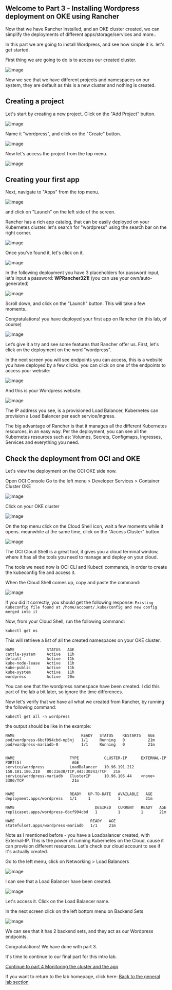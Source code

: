 ## Welcome to Part 3 - Installing Wordpress deployment on OKE using Rancher ##
 
Now that we have Rancher installed, and an OKE cluster created, 
we can simplify the deployments of different apps/storage/services and more.. 

In this part we are going to install Wordpress, and see how simple it is.
let's get started. 

First thing we are going to do is to access our created cluster. 

![image](https://github.com/deton57/oke-labs/blob/master/oke-rancher/screenshots/part3/Access-Cluster.PNG)

Now we see that we have different projects and namespaces on our system,
they are default as this is a new cluster and nothing is created. 

## Creating a project ##

Let's start by creating a new project. 
Click on the "Add Project" button. 

![image](https://github.com/deton57/oke-labs/blob/master/oke-rancher/screenshots/part3/Projects%20and%20namespaces.PNG)

Name it "wordpress", and click on the "Create" button.

![image](https://github.com/deton57/oke-labs/blob/master/oke-rancher/screenshots/part3/project-creation.PNG)

Now let's access the project from the top menu. 

![image](https://github.com/deton57/oke-labs/blob/master/oke-rancher/screenshots/part3/access-project.PNG)

## Creating your first app ##

Next, navigate to "Apps" from the top menu.

![image](https://github.com/deton57/oke-labs/blob/master/oke-rancher/screenshots/part3/apps.PNG)

and click on "Launch" on the left side of the screen.

Rancher has a rich app catalog, that can be easily deployed on your Kubernetes cluster.
let's search for "wordpress" using the search bar on the right corner. 

![image](https://github.com/deton57/oke-labs/blob/master/oke-rancher/screenshots/part3/app-catalog.PNG)

Once you've found it, let's click on it. 

![image](https://github.com/deton57/oke-labs/blob/master/oke-rancher/screenshots/part3/wordpress.PNG) 

In the following deployment you have 3 placeholders for password input,
let's input a password: **WPRancher321!** (you can use your own/auto-generated) 

![image](https://github.com/deton57/oke-labs/blob/master/oke-rancher/screenshots/part3/passwords.PNG)

Scroll down, and click on the "Launch" button. 
This will take a few moments..

Congratulations!
you have deployed your first app on Rancher (in this lab, of course)

![image](https://github.com/deton57/oke-labs/blob/master/oke-rancher/screenshots/part3/ready-deployment.PNG)

Let’s give it a try and see some features that Rancher offer us. 
First, let's click on the deployment on the word "wordpress". 

In the next screen you will see endpoints you can access,
this is a website you have deployed by a few clicks. 
you can click on one of the endpoints to access your website:

![image](https://github.com/deton57/oke-labs/blob/master/oke-rancher/screenshots/part3/endpoints.PNG)

And this is your Wordpress website:

![image](https://github.com/deton57/oke-labs/blob/master/oke-rancher/screenshots/part3/wordpress-website.PNG)

The IP address you see, is a provisioned Load Balancer,
Kubernetes can provision a Load Balancer per each service/ingress. 

The big advantage of Rancher is that it manages all the different Kubernetes resources,
in an easy way. Per the deployment, you can see all the Kubernetes resources such as:
Volumes, Secrets, Configmaps, Ingresses, Services and everything you need. 

## Check the deployment from OCI and OKE ##

Let's view the deployment on the OCI OKE side now. 

Open OCI Console 
Go to the left menu > Developer Services > Container Cluster OKE

![image](https://github.com/deton57/oke-labs/blob/master/oke-rancher/screenshots/part3/oke-oci.PNG)

Click on your OKE cluster

![image](https://github.com/deton57/oke-labs/blob/master/oke-rancher/screenshots/part3/click-on-oke.PNG)

On the top menu click on the Cloud Shell icon,
wait a few moments while it opens. meanwhile at the same time, click on the "Access Cluster" button.


![image](https://github.com/deton57/oke-labs/blob/master/oke-rancher/screenshots/part3/access-cluster-cloudshell.PNG)

The OCI Cloud Shell is a great tool, it gives you a cloud terminal window,
where it has all the tools you need to manage and deploy on your cloud.

The tools we need now is OCI CLI and Kubectl commands, in order to create the kubeconfig file
and access it. 

When the Cloud Shell comes up, copy and paste the command:

![image](https://github.com/deton57/oke-labs/blob/master/oke-rancher/screenshots/part3/copy-paste-cloud-shell.PNG) 

If you did it correctly, you should get the following response:
```Existing Kubeconfig file found at /home/account/.kube/config and new config merged into it```

Now, from your Cloud Shell, run the following command:

```kubectl get ns```

This will retrieve a list of all the created namespaces on your OKE cluster.

```
NAME              STATUS   AGE
cattle-system     Active   11h
default           Active   11h
kube-node-lease   Active   11h
kube-public       Active   11h
kube-system       Active   11h
wordpress         Active   20m
```

You can see that the wordpress namespace have been created. 
I did this part of the lab a bit later, so ignore the time differences. 

Now let's verify that we have all what we created from Rancher, by running the following command:

```kubectl get all -n wordpress```

the output should be like in the example:

```
NAME                             READY   STATUS    RESTARTS   AGE
pod/wordpress-6bcf994cbd-np5nj   1/1     Running   0          21m
pod/wordpress-mariadb-0          1/1     Running   0          21m


NAME                        TYPE           CLUSTER-IP      EXTERNAL-IP       PORT(S)                      AGE
service/wordpress           LoadBalancer   10.96.191.212   158.101.180.218   80:31638/TCP,443:30243/TCP   21m
service/wordpress-mariadb   ClusterIP      10.96.105.44    <none>            3306/TCP                     21m


NAME                        READY   UP-TO-DATE   AVAILABLE   AGE
deployment.apps/wordpress   1/1     1            1           21m

NAME                                   DESIRED   CURRENT   READY   AGE
replicaset.apps/wordpress-6bcf994cbd   1         1         1       21m

NAME                                 READY   AGE
statefulset.apps/wordpress-mariadb   1/1     21m
```

Note as I mentioned before - you have a Loadbalancer created, with External-IP.
This is the power of running Kubernetes on the Cloud, cause it can provision different resources. 
Let's check our cloud account to see if it's actually created. 


Go to the left menu, click on Networking > Load Balancers

![image](https://github.com/deton57/oke-labs/blob/master/oke-rancher/screenshots/part3/load-balancers.PNG)

I can see that a Load Balancer have been created. 

![image](https://github.com/deton57/oke-labs/blob/master/oke-rancher/screenshots/part3/Load-Balancer-created.PNG)

Let's access it. 
Click on the Load Balancer name.

In the next screen click on the left bottom menu on Backend Sets

![image](https://github.com/deton57/oke-labs/blob/master/oke-rancher/screenshots/part3/lb-backend.PNG)

We can see that it has 2 backend sets, 
and they act as our Wordpress endpoints. 

Congratulations! 
We have done with part 3. 

It's time to continue to our final part for this intro lab. 

[Continue to part 4 Monitoring the cluster and the app](mon.md) 

If you want to return to the lab homepage, click here: [Back to the general lab section](readme.md)






